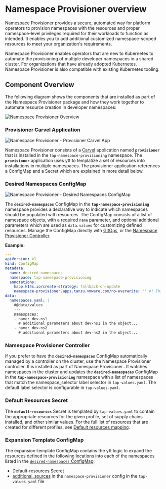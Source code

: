 # Namespace Provisioner overview

Namespace Provisioner provides a secure, automated way for platform operators to provision
namespaces with the resources and proper namespace-level privileges required for their workloads
to function as intended. It enables you to add additional customized namespace-scoped resources to
meet your organization's requirements.

Namespace Provisioner enables operators that are new to Kubernetes to automate the provisioning of
multiple developer namespaces in a shared cluster. For organizations that have already adopted
Kubernetes, Namespace Provisioner is also compatible with existing Kubernetes tooling.

## <a id="nsp-component-overview"></a>Component Overview

The following diagram shows the components that are installed as part of the Namespace Provisioner
package and how they work together to automate resource creation in developer namespaces:

![Namespace Provisioner Overview](../images/namespace-provisioner-overview-2.svg)

### <a id="nsp-component-carvel-app"></a>Provisioner Carvel Application

![Namespace Provisioner - Provisioner Carvel App](../images/namespace-provisioner-overview-2-c.svg)

Namespace Provisioner consists of a [Carvel](https://carvel.dev/kapp-controller/docs/latest/app-overview/)
application named **`provisioner`** that is installed in the
`tap-namespace-provisioning` namespace. The **`provisioner`** application uses ytt to templatize a
set of resources into installations in multiple namespaces. The provisioner application references a
ConfigMap and a Secret which are explained in more detail below.

### <a id="desired-ns-configmap"></a>Desired Namespaces ConfigMap

![Namespace Provisioner - Desired Namespaces ConfigMap](../images/namespace-provisioner-overview-2-a.svg)

The **`desired-namespaces`** ConfigMap in the **`tap-namespace-provisioning`** namespace provides
a declarative way to indicate which namespaces should be populated with resources. The ConfigMap
consists of a list of namespace objects, with a required `name` parameter, and optional additional
parameters which are used as `data.values` for customizing defined resources.
Manage the ConfigMap directly with [GitOps](tutorials.hbs.md#using-gitops), or the
[Namespace Provisioner Controller](tutorials.hbs.md#controller-ns-provisioning).

**Example:**

```yaml
---
apiVersion: v1
kind: ConfigMap
metadata:
  name: desired-namespaces
  namespace: tap-namespace-provisioning
  annotations:
    kapp.k14s.io/create-strategy: fallback-on-update
    namespace-provisioner.apps.tanzu.vmware.com/no-overwrite: "" #! This annotation tells the provisioner app to not override this configMap as this is your desired state.
data:
  namespaces.yaml: |
    #@data/values
    ---
    namespaces:
    - name: dev-ns1
      # additional parameters about dev-ns1 in the object...
    - name: dev-ns2
      # additional parameters about dev-ns2 in the object...
```

### <a id="nsp-controller"></a>Namespace Provisioner Controller

If you prefer to have the **`desired-namespaces`** ConfigMap automatically managed by a controller
on the cluster, use the Namespace Provisioner controller.  It is installed as part of Namespace
Provisioner.. It watches namespaces in the cluster and updates the
**`desired-namespaces`** ConfigMap in the **`tap-namespace-provisioning`** namespace with a list of
namespaces that match the namespace_selector label selector in `tap-values.yaml`. The default label
selector is configurable in `tap-values.yaml`.

### <a id="resources-secret"></a>Default Resources Secret

The **`default-resources`** Secret is templated by `tap-values.yaml` to contain the appropriate
resources for the given profile, set of supply chains installed, and other similar values. For the full
list of resources that are created for different profiles, see [Default resources mapping](reference.hbs.md#default-resources-mapping).

### <a id="expansion-template"></a>Expansion Template ConfigMap

The expansion-template ConfigMap contains the ytt logic to expand the resources defined in the
following locations into each of the  namespaces listed in the [`desired-namespaces` ConfigMap](about.hbs.md#desired-ns-configmap):</br>
- Default-resources Secret</br>
- [additional_sources](install.hbs.md#customized-installation) in the `namespace-provisioner` config  in the `tap-values.yaml` file</br>
